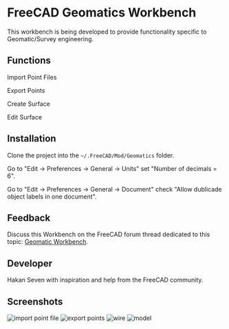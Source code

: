 # FreeCAD Geomatics Workbench
This workbench is being developed to provide functionality specific to Geomatic/Survey engineering.

## Functions
Import Point Files

Export Points

Create Surface

Edit Surface

## Installation
Clone the project into the `~/.FreeCAD/Mod/Geomatics` folder.

Go to "Edit -> Preferences -> General -> Units" set "Number of decimals = 6".

Go to "Edit -> Preferences -> General -> Document" check "Allow dublicade object labels in one document".

## Feedback 
Discuss this Workbench on the FreeCAD forum thread dedicated to this topic: 
[Geomatic Workbench](https://forum.freecadweb.org/viewtopic.php?f=8&t=34371).

## Developer 
Hakan Seven with inspiration and help from the FreeCAD community.

## Screenshots

![import point file](https://user-images.githubusercontent.com/3831435/55716231-20014f00-59ff-11e9-9d35-c6f7d6649806.png)
![export points](https://user-images.githubusercontent.com/3831435/56736017-b65ba180-676f-11e9-8543-1e34854c7325.png)
![wire](https://user-images.githubusercontent.com/3831435/53573372-6224ae80-3b7e-11e9-94d0-30ede898710d.png)
![model](https://user-images.githubusercontent.com/3831435/53573380-651f9f00-3b7e-11e9-90c3-f6bdafdbba83.png)
